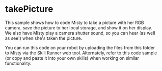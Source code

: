 # takePicture

This sample shows how to code Misty to take a picture with her RGB camera, save the picture to her local storage, and show it on her display. We also have Misty play a camera shutter sound, so you can hear (as well as see!) when she's taken the picture.

You can run this code on your robot by uploading the files from this folder to Misty via the Skill Runner web tool. Alternately, refer to this code sample (or copy and paste it into your own skills) when working on similar functionality.